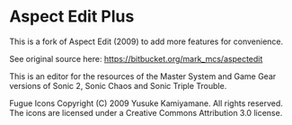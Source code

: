 # Aspect Edit Plus

This is a fork of Aspect Edit (2009) to add more features for convenience.

See original source here: https://bitbucket.org/mark_mcs/aspectedit

This is an editor for the resources of the Master System and Game Gear versions of Sonic 2, Sonic Chaos and Sonic Triple Trouble.

Fugue Icons
Copyright (C) 2009 Yusuke Kamiyamane. All rights reserved.
The icons are licensed under a Creative Commons
Attribution 3.0 license.

